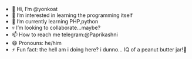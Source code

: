 - 👋 Hi, I’m @yonkoat
- 👀 I’m interested in learning the programming itself
- 🤑 I’m currently learning PHP,python
- 💀 I’m looking to collaborate...maybe?
- 📫 How to reach me telegram:@Paprikashni
- 😄 Pronouns: he/him
- ⚡ Fun fact: the hell am i doing here? i dunno... IQ of a peanut butter jar!🤡

<!---
yonkoat/yonkoat is a ✨ special ✨ repository because its `README.md` (this file) appears on your GitHub profile.
You can click the Preview link to take a look at your changes.
--->
